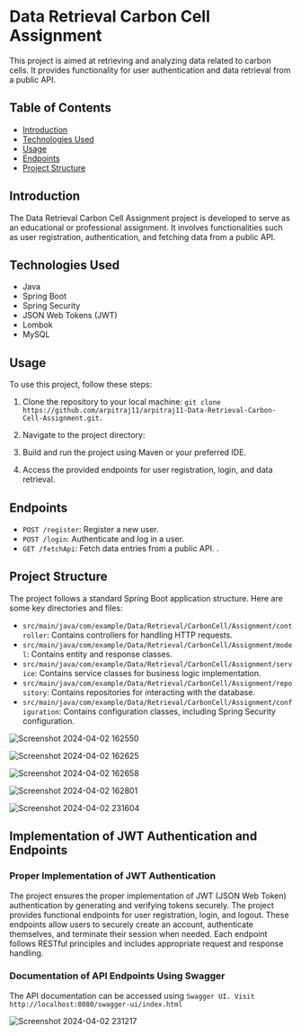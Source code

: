 # Data Retrieval Carbon Cell Assignment

This project is aimed at retrieving and analyzing data related to carbon cells. It provides functionality for user authentication and data retrieval from a public API.

## Table of Contents
- [Introduction](#introduction)
- [Technologies Used](#technologies-used)
- [Usage](#usage)
- [Endpoints](#endpoints)
- [Project Structure](#project-structure)



## Introduction

The Data Retrieval Carbon Cell Assignment project is developed to serve as an educational or professional assignment. It involves functionalities such as user registration, authentication, and fetching data from a public API.

## Technologies Used

- Java
- Spring Boot
- Spring Security
- JSON Web Tokens (JWT)
- Lombok
- MySQL 

## Usage

To use this project, follow these steps:

1. Clone the repository to your local machine:
`git clone https://github.com/arpitraj11/arpitraj11-Data-Retrieval-Carbon-Cell-Assignment.git.`
2. Navigate to the project directory:

3. Build and run the project using Maven or your preferred IDE.

4. Access the provided endpoints for user registration, login, and data retrieval.

## Endpoints

- `POST /register`: Register a new user.
- `POST /login`: Authenticate and log in a user.
- `GET /fetchApi`: Fetch data entries from a public API.
.

## Project Structure

The project follows a standard Spring Boot application structure. Here are some key directories and files:

- `src/main/java/com/example/Data/Retrieval/CarbonCell/Assignment/controller`: Contains controllers for handling HTTP requests.
- `src/main/java/com/example/Data/Retrieval/CarbonCell/Assignment/model`: Contains entity and response classes.
- `src/main/java/com/example/Data/Retrieval/CarbonCell/Assignment/service`: Contains service classes for business logic implementation.
- `src/main/java/com/example/Data/Retrieval/CarbonCell/Assignment/repository`: Contains repositories for interacting with the database.
- `src/main/java/com/example/Data/Retrieval/CarbonCell/Assignment/configuration`: Contains configuration classes, including Spring Security configuration.

![Screenshot 2024-04-02 162550](https://github.com/arpitraj11/arpitraj11-Data-Retrieval-Carbon-Cell-Assignment/assets/114294354/70e27321-e6bd-45a9-9bf6-471a955ccdd3)

![Screenshot 2024-04-02 162625](https://github.com/arpitraj11/arpitraj11-Data-Retrieval-Carbon-Cell-Assignment/assets/114294354/2f90f29c-bdbd-4348-a986-5275a9a07089)

![Screenshot 2024-04-02 162658](https://github.com/arpitraj11/arpitraj11-Data-Retrieval-Carbon-Cell-Assignment/assets/114294354/23323030-048d-4f1d-a446-0555244e4a3d)

![Screenshot 2024-04-02 162801](https://github.com/arpitraj11/arpitraj11-Data-Retrieval-Carbon-Cell-Assignment/assets/114294354/b169536b-f958-41db-8552-b73d49fb3ef0)

![Screenshot 2024-04-02 231604](https://github.com/arpitraj11/arpitraj11-Data-Retrieval-Carbon-Cell-Assignment/assets/114294354/e8645a29-435f-4627-ae2b-be3e77cf9d2f)




## Implementation of JWT Authentication and Endpoints

### Proper Implementation of JWT Authentication
The project ensures the proper implementation of JWT (JSON Web Token) authentication by generating and verifying tokens securely. The project provides functional endpoints for user registration, login, and logout. These endpoints allow users to securely create an account, authenticate themselves, and terminate their session when needed. Each endpoint follows RESTful principles and includes appropriate request and response handling.

### Documentation of API Endpoints Using Swagger
The API documentation can be accessed using `Swagger UI. Visit http://localhost:8080/swagger-ui/index.html`

![Screenshot 2024-04-02 231217](https://github.com/arpitraj11/arpitraj11-Data-Retrieval-Carbon-Cell-Assignment/assets/114294354/69a19aea-9737-49ce-b5b6-5cd63733fa9b)






